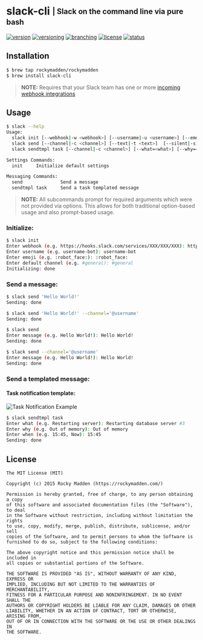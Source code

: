 # slack-cli <sub><sup>| Slack on the command line via pure bash</sup></sub>
[![version](http://img.shields.io/badge/version-v0.1.0-blue.svg)](https://github.com/rockymadden/slack-cli/releases)
[![versioning](http://img.shields.io/badge/versioning-semver-blue.svg)](http://semver.org/)
[![branching](http://img.shields.io/badge/branching-github%20flow-blue.svg)](https://guides.github.com/introduction/flow/)
[![license](http://img.shields.io/badge/license-mit-blue.svg)](https://opensource.org/licenses/MIT)
[![status](http://img.shields.io/badge/status-working-brightgreen.svg)](#)

## Installation
```bash
$ brew tap rockymadden/rockymadden
$ brew install slack-cli
```
> __NOTE:__ Requires that your Slack team has one or more
[incoming webhook integrations](https://api.slack.com/incoming-webhooks)

## Usage

```bash
$ slack --help
Usage:
  slack init [--webhook|-w <webhook>] [--username|-u <username>] [--emoji|-e <emoji>] [--channel|-c <channel>] [--silent|-s]
  slack send [--channel|-c <channel>] [--text|-t <text>]  [--silent|-s]
  slack sendtmpl task [--channel|-c <channel>] [--what=<what>] [--why=<why>] [--when=<when>] [--color=<color>] [--silent|-s]

Settings Commands:
  init     Initialize default settings

Messaging Commands:
  send              Send a message
  sendtmpl task     Send a task templated message
```
> __NOTE:__ All subcommands prompt for required arguments which were not provided via options. This
allows for both traditional option-based usage and also prompt-based usage.

### Initialize:

```bash
$ slack init
Enter webhook (e.g. https://hooks.slack.com/services/XXX/XXX/XXX): https://hooks.slack.com/services/XXX/XXX/XXX
Enter username (e.g. username-bot): username-bot
Enter emoji (e.g. :robot_face:): :robot_face:
Enter default channel (e.g. #general): #general
Initializing: done
```

### Send a message:

```bash
$ slack send 'Hello World!'
Sending: done
```

```bash
$ slack send 'Hello World!' --channel='@username'
Sending: done
```

```bash
$ slack send
Enter message (e.g. Hello World!): Hello World!
Sending: done
```

```bash
$ slack send --channel='@username'
Enter message (e.g. Hello World!): Hello World!
Sending: done
```

### Send a templated message:

#### Task notification template:

![Task Notification Example](http://share.rockymadden.com/image/3N2t402L0b3Q/Image%202015-12-05%20at%207.45.21%20PM.png)

```bash
$ slack sendtmpl task
Enter what (e.g. Restarting server): Restarting database server #3
Enter why (e.g. Out of memory): Out of memory
Enter when (e.g. 15:45, Now): 15:45
Sending: done
```

## License
```
The MIT License (MIT)

Copyright (c) 2015 Rocky Madden (https://rockymadden.com/)

Permission is hereby granted, free of charge, to any person obtaining a copy
of this software and associated documentation files (the "Software"), to deal
in the Software without restriction, including without limitation the rights
to use, copy, modify, merge, publish, distribute, sublicense, and/or sell
copies of the Software, and to permit persons to whom the Software is
furnished to do so, subject to the following conditions:

The above copyright notice and this permission notice shall be included in
all copies or substantial portions of the Software.

THE SOFTWARE IS PROVIDED "AS IS", WITHOUT WARRANTY OF ANY KIND, EXPRESS OR
IMPLIED, INCLUDING BUT NOT LIMITED TO THE WARRANTIES OF MERCHANTABILITY,
FITNESS FOR A PARTICULAR PURPOSE AND NONINFRINGEMENT. IN NO EVENT SHALL THE
AUTHORS OR COPYRIGHT HOLDERS BE LIABLE FOR ANY CLAIM, DAMAGES OR OTHER
LIABILITY, WHETHER IN AN ACTION OF CONTRACT, TORT OR OTHERWISE, ARISING FROM,
OUT OF OR IN CONNECTION WITH THE SOFTWARE OR THE USE OR OTHER DEALINGS IN
THE SOFTWARE.
```
